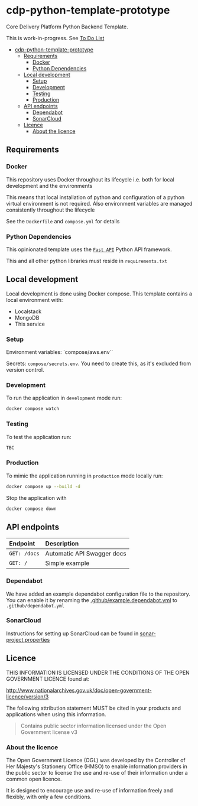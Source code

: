 # cdp-python-template-prototype

Core Delivery Platform Python Backend Template.

This is work-in-progress. See [To Do List](./TODO.md)

- [cdp-python-template-prototype](#cdp-python-template-prototype)
  - [Requirements](#requirements)
    - [Docker](#docker)
    - [Python Dependencies](#python-dependencies)
  - [Local development](#local-development)
    - [Setup](#setup)
    - [Development](#development)
    - [Testing](#testing)
    - [Production](#production)
  - [API endpoints](#api-endpoints)
    - [Dependabot](#dependabot)
    - [SonarCloud](#sonarcloud)
  - [Licence](#licence)
    - [About the licence](#about-the-licence)

## Requirements

### Docker

This repository uses Docker throughout its lifecycle i.e. both for local development and the environments

This means that local installation of python and configuration of a python virtual environment is not required. Also environment variables are managed consistently throughout the lifecycle

See the `Dockerfile` and `compose.yml` for details

### Python Dependencies

This opinionated template uses the [`Fast API`](https://fastapi.tiangolo.com/) Python API framework.

This and all other python libraries must reside in `requirements.txt`

## Local development

Local development is done using Docker compose.  This template contains a local environment with:

- Localstack
- MongoDB
- This service

### Setup

Environment variables: `compose/aws.env``

Secrets: `compose/secrets.env`. You need to create this, as it's excluded from version control.

### Development

To run the application in `development` mode run:

```bash
docker compose watch
```

### Testing

To test the application run:

```bash
TBC
```

### Production

To mimic the application running in `production` mode locally run:

```bash
docker compose up --build -d
```

Stop the application with

```bash
docker compose down
```

## API endpoints

| Endpoint             | Description                    |
| :------------------- | :----------------------------- |
| `GET: /docs`         | Automatic API Swagger docs     |
| `GET: /`             | Simple example                 |

### Dependabot

We have added an example dependabot configuration file to the repository. You can enable it by renaming
the [.github/example.dependabot.yml](.github/example.dependabot.yml) to `.github/dependabot.yml`

### SonarCloud

Instructions for setting up SonarCloud can be found in [sonar-project.properties](./sonar-project.properties)

## Licence

THIS INFORMATION IS LICENSED UNDER THE CONDITIONS OF THE OPEN GOVERNMENT LICENCE found at:

<http://www.nationalarchives.gov.uk/doc/open-government-licence/version/3>

The following attribution statement MUST be cited in your products and applications when using this information.

> Contains public sector information licensed under the Open Government license v3

### About the licence

The Open Government Licence (OGL) was developed by the Controller of Her Majesty's Stationery Office (HMSO) to enable
information providers in the public sector to license the use and re-use of their information under a common open
licence.

It is designed to encourage use and re-use of information freely and flexibly, with only a few conditions.
